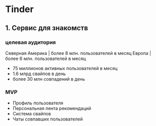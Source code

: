 # Tinder
## 1. Сервис для знакомств

### целевая аудитория 
Северная Америка | более 8 млн. пользователей в месяц
Европа | более 6 млн. пользователей в месяц

* 75 миллионов активных пользователей в месяц
* 1.6 млрд свайпов в день
* более 30 млн совпадений в день
### MVP
* Профиль пользователя
* Персональная лента рекомендаций
* Система свайпов
* Чаты совпавших пользователей
